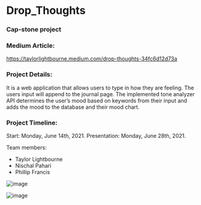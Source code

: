 # Drop_Thoughts

### Cap-stone project


### Medium Article:
https://taylorlightbourne.medium.com/drop-thoughts-34fc6d12d73a

### Project Details:
It is a web application that allows users to type in how they are feeling. The users input will append to the journal page. The implemented tone analyzer API determines the user’s mood based on keywords from their input and adds the mood to the database and their mood chart.


### Project Timeline:
Start: Monday, June 14th, 2021.
Presentation: Monday, June 28th, 2021.

Team members:
* Taylor Lightbourne
* Nischal Pahari
* Phillip Francis

![image](https://user-images.githubusercontent.com/79942688/123708730-e87a5980-d839-11eb-8743-185ae47c4d57.png)

![image](https://user-images.githubusercontent.com/79942688/123708596-b36e0700-d839-11eb-9333-13c3dbc7ea7a.png)
